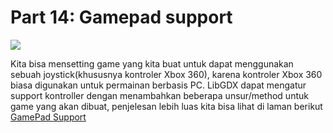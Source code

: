 # Part 14: Gamepad support


<img align="center" src="https://user-images.githubusercontent.com/30854454/30591422-f42fb9a2-9d6c-11e7-9509-d786e440f3bc.png" />  


Kita bisa mensetting game yang kita buat untuk dapat menggunakan sebuah joystick(khususnya kontroler Xbox 360), karena kontroler Xbox 360 biasa digunakan untuk permainan berbasis PC. LibGDX dapat mengatur support kontroller dengan menambahkan beberapa unsur/method untuk game yang akan dibuat, penjelesan lebih luas kita bisa lihat di laman berikut [GamePad Support](http://www.gamefromscratch.com/post/2014/09/22/LibGDX-Tutorial-Part-14-Gamepad-support.aspx)
